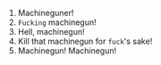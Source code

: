 1. Machineguner!
2. `Fucking` machinegun!
3. Hell, machinegun!
4. Kill that machinegun for `fuck`'s sake!
5. Machinegun! Machinegun!